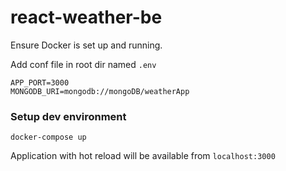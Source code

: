 # react-weather-be

Ensure Docker is set up and running.

Add conf file in root dir named `.env`
```
APP_PORT=3000
MONGODB_URI=mongodb://mongoDB/weatherApp
```

### Setup dev environment 
```
docker-compose up
```

Application with hot reload will be available from `localhost:3000`
